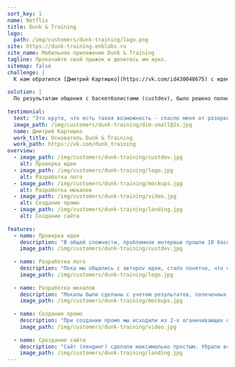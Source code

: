 ```yaml
---
sort_key: 1
name: Netflix
title: Dunk & Training
logo:
  path: /img/customers/dunk-training/logo.png
site: https://dunk-training.enblabs.ru
site_name: Мобильное приложение Dunk & Training
tagline: Прокачайте свой прыжок и делитесь им ярко.
sitemap: false
challenge: |
  К нам обратился [Дмитрий Картишко](https://vk.com/id430048675) с идеей мобильного приложения для iOS, "чтобы можно было в него выкладывать видео по категориям при помощи ссылки с YouTube". По его мнению, такое приложение позволило бы увеличить трафик на его [канал в Youtube](https://www.youtube.com/channel/UCHMTlpTaZZXF6tKJFS13p). 
 
solution: |
  По результатам общения с баскетболистами (custdev), было решено полностью изменить предлагаемые автором ценности, в частности: 1) видео-уроки хорошего качества, 2) персональный план тренировок, 3) ближайщие доступные площадки.
  
testimonial:
  text: "Это круто, что есть такая возможность - спасло меня от разорения. Не знаю даже, что бы я делал, если бы отдал 100к на разработку и все в некуда! Ребятам, спасибо за сервис!!!"
  image_path: /img/customers/dunk-training/dim-small@2x.jpg
  name: Дмитрий Картишко
  work_title: Основатель Dunk & Training
  work_path: https://vk.com/dunk_training
overview:
  - image_path: /img/customers/dunk-training/custdev.jpg
    alt: Проверка идеи
  - image_path: /img/customers/dunk-training/logo.jpg
    alt: Разработка лого
  - image_path: /img/customers/dunk-training/mockups.jpg
    alt: Разработка мокапов
  - image_path: /img/customers/dunk-training/video.jpg
    alt: Создание промо
  - image_path: /img/customers/dunk-training/landing.jpg
    alt: Создание сайта
    
features:
  - name: Проверка идеи
    description: "В общей сложности, проблемное интервью прошли 10 баскетболистов обоего пола (средний возраст - 23). В ходе интервью задавались вопросы закрытого типа (Как они учились прыжкам? Какие проблемы были? Как они это решали?). 9 из 10 отметили, что у них были проблемы с поиском тренировочных упражнений, что существующие решения (Youtube, веб-сайты и тд) - как мусорный ящик (для всех)."
    image_path: /img/customers/dunk-training/custdev.jpg
    
  - name: Разработка лого
    description: "Пока мы общались с автороv идеи, стало понятно, что существующий логотип никуда не годится. Предложили достаточно простой лого с элементами баскетбола (ораннжевы мяч) и прыжка (разгоняющие линии)."
    image_path: /img/customers/dunk-training/logo.jpg
    
  - name: Разработка мокапов
    description: "Мокапы были сделаны с учетом результатов, полеченных в ходе интервьюирования спортсменов.  По ним довольно понятно, что приложение содержит не только подробный план тренировок, но и карту, на которой отмечены места для тренировок. "
    image_path: /img/customers/dunk-training/mockups.jpg
    
  - name: Создание промо
    description: "При создании промо мы исходили из 2-х оганичивающих нас факторов. Во-первыых, это особеность нашей целевой аудитории (известно, что спортсмены не любыт явную продажу). Во-вторых, мы хотели заинтриговать потенциальных пользователей."
    image_path: /img/customers/dunk-training/video.jpg
    
  - name: Сроздание сайта
    description: "Сайт (лендинг) сделали максимально простым. Убрали все лишние (отвлекающие) элементы. Оставили только видео и CTA-кнопки."
    image_path: /img/customers/dunk-training/landing.jpg
---
```

